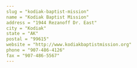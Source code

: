 ```yaml
---
slug = "kodiak-baptist-mission"
name = "Kodiak Baptist Mission"
address = "1944 Rezanoff Dr. East"
city = "Kodiak"
state = "AK"
postal = "99615"
website = "http://www.kodiakbaptistmission.org"
phone = "907-486-4126"
fax = "907-486-5567"
---
```

